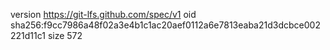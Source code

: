 version https://git-lfs.github.com/spec/v1
oid sha256:f9cc7986a48f02a3e4b1c1ac20aef0112a6e7813eaba21d3dcbce002221d11c1
size 572
